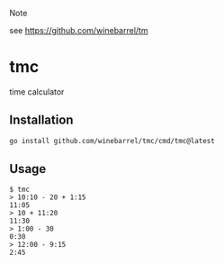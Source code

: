 > [!note]
> see https://github.com/winebarrel/tm

# tmc

time calculator

## Installation

```sh
go install github.com/winebarrel/tmc/cmd/tmc@latest
```

## Usage

```
$ tmc
> 10:10 - 20 + 1:15
11:05
> 10 + 11:20
11:30
> 1:00 - 30
0:30
> 12:00 - 9:15
2:45
```
